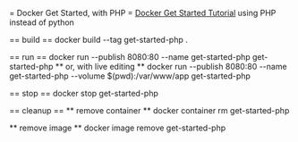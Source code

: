 = Docker Get Started, with PHP =
[Docker Get Started Tutorial](https://docs.docker.com/get-started/part2/) using PHP instead of python

== build ==
docker build --tag get-started-php .

== run ==
docker run --publish 8080:80 --name get-started-php get-started-php
** or, with live editing **
docker run --publish 8080:80 --name get-started-php --volume $(pwd):/var/www/app get-started-php

== stop ==
docker stop get-started-php

== cleanup ==
** remove container **
docker container rm get-started-php

** remove image **
docker image remove get-started-php
